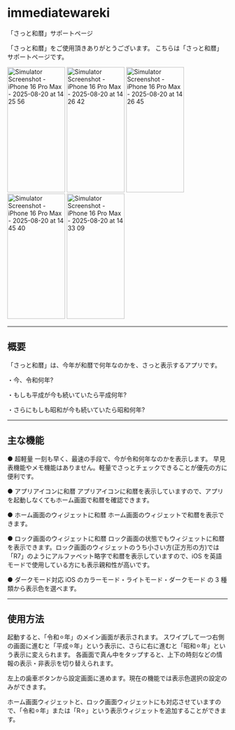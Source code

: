 # immediatewareki
「さっと和暦」サポートページ

「さっと和暦」をご使用頂きありがとうございます。
こちらは「さっと和暦」サポートページです。

<img width="132" height="286" alt="Simulator Screenshot - iPhone 16 Pro Max - 2025-08-20 at 14 25 56" src="https://github.com/user-attachments/assets/31876942-154e-44d3-8882-52922ec0bd51" />
<img width="132" height="286" alt="Simulator Screenshot - iPhone 16 Pro Max - 2025-08-20 at 14 26 42" src="https://github.com/user-attachments/assets/ee2e6a25-f6b0-4f50-a32e-909b14d49090" />
<img width="132" height="286" alt="Simulator Screenshot - iPhone 16 Pro Max - 2025-08-20 at 14 26 45" src="https://github.com/user-attachments/assets/90faa13f-2cdf-40ea-b759-f2b222d5abf9" />
<img width="132" height="286" alt="Simulator Screenshot - iPhone 16 Pro Max - 2025-08-20 at 14 45 40" src="https://github.com/user-attachments/assets/9025cf7e-1a33-493b-b288-ebe783a9111b" />
<img width="132" height="286" alt="Simulator Screenshot - iPhone 16 Pro Max - 2025-08-20 at 14 33 09" src="https://github.com/user-attachments/assets/282f9232-1ecd-4e0f-b92b-153fc16ea272" />

---
概要
---

「さっと和暦」は、今年が和暦で何年なのかを、さっと表示するアプリです。

・今、令和何年?

・もしも平成が今も続いていたら平成何年?

・さらにもしも昭和が今も続いていたら昭和何年?

---
主な機能
---

● 超軽量
一刻も早く、最速の手段で、今が令和何年なのかを表示します。
早見表機能やメモ機能はありません。軽量でさっとチェックできることが優先の方に便利です。

● アプリアイコンに和暦
アプリアイコンに和暦を表示していますので、アプリを起動しなくてもホーム画面で和暦を確認できます。

● ホーム画面のウィジェットに和暦
ホーム画面のウィジェットで和暦を表示できます。

● ロック画面のウィジェットに和暦
ロック画面の状態でもウィジェットに和暦を表示できます。ロック画面のウィジェットのうち小さい方(正方形の方)では「R7」のようにアルファベット略字で和暦を表示していますので、iOS を英語モードで使用している方にも表示親和性が高いです。

● ダークモード対応
iOS のカラーモード・ライトモード・ダークモード の 3 種類から表示色を選べます。

---
使用方法
---

起動すると、「令和⚪︎年」のメイン画面が表示されます。
スワイプして一つ右側の画面に進むと「平成⚪︎年」という表示に、さらに右に進むと「昭和⚪︎年」という表示に変えられます。
各画面で真ん中をタップすると、上下の時刻などの情報の表示・非表示を切り替えられます。

左上の歯車ボタンから設定画面に進めます。現在の機能では表示色選択の設定のみができます。

ホーム画面ウィジェットと、ロック画面ウィジェットにも対応させていますので、「令和⚪︎年」または「R⚪︎」という表示ウィジェットを追加することができます。



